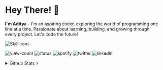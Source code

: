 # Hey There! 👋
**I'm Aditya** - I'm an aspiring coder, exploring the world of programming one line at a time. Passionate about learning, building, and growing through every project. Let's code the future!<br>

![SkillIcons](https://skillicons.dev/icons?i=js,html,css,github,git)

![view-count](https://komarev.com/ghpvc/?username=adityxrajj&label=Profile%20views&color=5d69e8&style=flat)
![status](https://img.shields.io/badge/currently-offline-ee8844?style=flat)
![spotify](https://img.shields.io/badge/listening_to-nothing_rn-26b358?style=flat)
![twitter](https://img.shields.io/badge/twitter-%40adityaraj__5-333333?style=flat)
![linkedin](https://img.shields.io/badge/linkedin-in%2Fadityaraj5-0072b1?style=flat)

<details>
  <summary>Github Stats ⚡</summary>
  
  <a href="#">![Github stats](https://github-readme-stats.vercel.app/api?username=adityxrajj&theme=blueberry&count_private=true&hide_border=true&line_height=20)</a>
  <a href="#">![Top Langs](https://github-readme-stats.vercel.app/api/top-langs/?username=adityxrajj&layout=compact&theme=blueberry&count_private=true&hide_border=true)</a>
</details>
